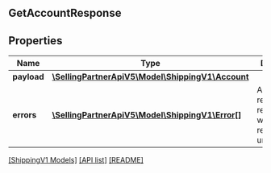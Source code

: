 ## GetAccountResponse

## Properties

Name | Type | Description | Notes
------------ | ------------- | ------------- | -------------
**payload** | [**\SellingPartnerApiV5\Model\ShippingV1\Account**](Account.md) |  | [optional]
**errors** | [**\SellingPartnerApiV5\Model\ShippingV1\Error[]**](Error.md) | A list of error responses returned when a request is unsuccessful. | [optional]

[[ShippingV1 Models]](../) [[API list]](../../Api) [[README]](../../../README.md)
